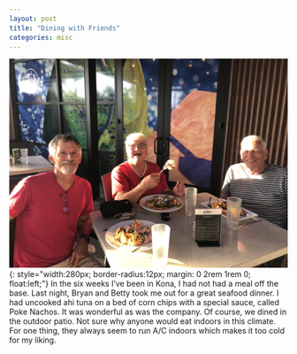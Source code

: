 ```yaml
---
layout: post
title: "Dining with Friends"
categories: misc
---
```

![Dining](/assets/images/IMG_1422.jpg){: style="width:280px; border-radius:12px; margin: 0 2rem 1rem 0; float:left;"}
In the six weeks I’ve been in Kona, I had not had a meal off the base.  Last night, Bryan and Betty took me out for a great seafood dinner.  I had uncooked ahi tuna on a bed of corn chips with a special sauce, called Poke Nachos.  It was wonderful as was the company.  Of course, we dined in the outdoor patio.  Not sure why anyone would eat indoors in this climate.  For one thing, they always seem to run A/C indoors which makes it too cold for my liking.